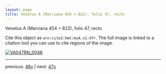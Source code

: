 ```yaml
---
layout: page
title: Venetus A (Marciana 454 = 822), folio 47, recto
---
```


Venetus A (Marciana 454 = 822), folio 47, recto

Cite this object as `urn:cite2:hmt:msA.v1:47r`.  The full image is linked to a citation tool you can use to cite regions of the image.

[![VA047RN_0048](http://www.homermultitext.org/iipsrv?IIIF=/project/homer/pyramidal/deepzoom/hmt/vaimg/2017a/VA047RN_0048.tif/full/800,/0/default.jpg)](http://www.homermultitext.org/ict2/?urn=urn:cite2:hmt:vaimg.2017a:VA047RN_0048) 

---

previous:  [46v](../46v/) | next: [47v](../47v/)